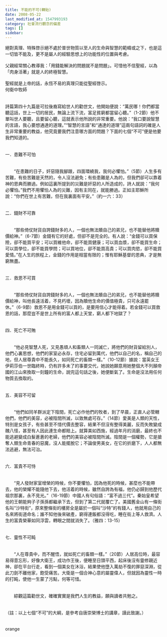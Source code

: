 ```yaml
---
title: 不能的不可(轉貼)
date: 2008-05-22
last_modified_at: 1547993193
category: 社會流行觀念的偏差
tags: []
sidebar: 
---
```


<p>絕對真理、特殊啓示絕不處於普世物質以至人的生命與智慧的範疇或之下，也是這一切皆不能及，更不是屬人的經驗思想上的功能性的位置與考慮。<br/><br/>父親經常關心教導我：「用錢能解決的問題就不是問題」。可惜他不信聖經，以為「肉身活著」就是人的終極智慧。<br/><br/>聖經就是上帝的話，永恆不易的真理只能從聖經啓示。<br/><!--more-->何衛中牧師<br/><br/><br/>詩篇第四十九篇是可拉後裔寫給世人的勸世文，他開始便說：“萬民哪！你們都當聽這話，世上一切的居民，無論上流下流，富足貧窮都當留心聽。”（1-2節）他不單叫世人要聽，且要留心聽，這就表示他所說的非常重要。他說：“我口要說智慧的言語，我心要想通達的道理。”“智慧的言語”和“通達的道理”這兩句語詞的確是人生非常重要的教益，他究竟要我們注意哪方面的問題？下面的七個“不可”便是他要我們知道的。<br/><br/><br/>一．患難不可怕<br/><br/><br/>　　“在患難的日子，奸惡隨我腳跟，四面環繞我，我何必懼怕。”（5節）人生多有苦難，有些苦難是天然的，令人沒法避免；有些患難是人為的，但我們卻可以靠着神的恩典而勝過。例如這裏所提到的災難是奸惡的人所造成的，詩人就說：“我何必懼怕。”我們不用懼怕人為的災難，因有主同在，就能勝過。正如主耶穌所說：“你們在世上有苦難，但在我裏面有平安。”（約一六：33）<br/><br/><br/>二．錢財不可靠<br/><br/><br/>　　“那些倚仗財貨自誇錢財多的人，一個也無法贖自己的弟兄，也不能替他將贖價給神。”（6-7節）金錢有它的好處，但卻不是完全的。有人說：“金錢可以買保險，卻不能買平安；可以買維他命，卻不能買健康；可以買血漿，卻不能買生命；可以買學位，卻不能買學問；可以買地位，卻不能買高貴；可以買肉慾，卻不能買愛情。”在人生的旅程上，金錢的作用是相當有限的；惟有耶穌基督的恩典，才是無窮無盡。<br/><br/><br/>三．救恩不可買<br/><br/><br/>　　“那些倚仗財貨自誇錢財多的人，一個也無法贖自己的弟兄，也不能替他將贖價給神，叫他長遠活着，不見朽壞，因為贖他生命的價值極貴，只可永遠罷休。”（6-9節）救恩不是用金錢可以買的，是要用信心才能得着。若金錢可以買救恩的話，那麼豈不是世上所有的富人都上天堂，窮人都下地獄了？<br/><br/><br/>四．死亡不可賄<br/><br/><br/>　　“他必見智慧人死，又見愚頑人和畜類人一同滅亡，將他們的財貨留給別人，他們心裏思想，他們的家室必永存，住宅必留到萬代，他們以自己的名，稱自己的地，但人居尊貴中不能長久，如同死亡的畜類一樣。”（10-12節）據說：當英女王伊莉莎伯一世臨終時，仍有許多未了的事要交代，她說她願意用她整個大不列顛帝國的江山來換取一刻鐘的生命，說完這句話之後，她便斷氣了。生命是沒法用任何物質去換取的。<br/><br/><br/>五．美容不可留<br/><br/><br/>　　“他們如同羊群派定下陰間，死亡必作他們的牧者，到了早晨，正直人必管轄他們，他們的美容，必被陰間所滅，以致無處可存。”（14節）愛美是人類的天性，特別是女孩子，有些甚至不惜代價去整容，結果不但沒有整得美麗，反而失敗變成醜八怪，甚至有人因此連生命都賠上。就算美如西施，經過年月的消磨，最終也不能逃避變成白髮蒼蒼的老婦，他們的美容必被陰間所滅。陰間是一個權勢，它是搶奪人類生命青春的惡魔，沒人能擺脫它；不論俊男美女，在它的折磨下，人人都無法逃避，無法可治。<br/><br/><br/>六．富貴不可恃<br/><br/><br/>　　“見人發財家室增榮的時候，你不要懼怕，因為他死的時候，甚麼也不能帶去，他的榮耀不能隨他下去，他活着的時候，雖然自誇為有福，他仍必歸到他歷代祖宗那裏，永不見光。”（16-19節）中國人有句俗語：“富不過三代”。秦始皇希望他的王朝能夠子子孫孫都繼承下去，但到了第二代就覆亡了。美國舊金山有一條街名叫“沙特街”，原來整條街的樓房全是屬於一個叫“沙特”的有錢人，他就用自己的名來將街道命名；誰不知他後來破產，窮得連飯都沒得吃，睡在街上等人救濟。人生的富貴榮華如同浮雲，轉眼之間就消失了。（雅四：13-15）<br/><br/><br/>七．靈性不可盹<br/><br/><br/>　　“人在尊貴中，而不醒悟，就如死亡的畜類一樣。”（20節）人居高位時，最容易得意忘形，好像大衛王，成功作王後，便睡至日頭平西，起床後沒有靈修親近神，卻在平台行走，看到一個美女在沐浴，結果使他墮入萬劫不復的罪惡深淵，從此刀劍不離他家，飽受痛苦。大衛是一個合神心意的屬靈偉人，但就因為靈性一時的打盹，使他一生蒙了污點，何等可惜。<br/><br/><br/>　　綜觀這篇勸世文，確確實實是我們人生的教益，願與讀者共勉之。<br/><br/><br/>（註：以上七個“不可”的大綱，是參考自唐崇榮博士的講章，謹此致謝。）<br/><br/><br/>orange<br/></p><p> </p><br/><br/><br/><br/>